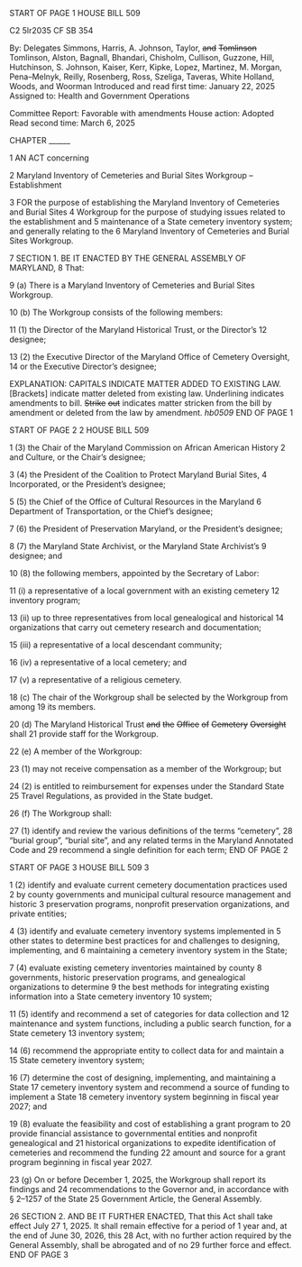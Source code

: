 START OF PAGE 1
HOUSE BILL 509

C2 5lr2035
CF SB 354

By: Delegates Simmons, Harris, A. Johnson, Taylor, ~~and~~ ~~Tomlinson~~ Tomlinson,
Alston, Bagnall, Bhandari, Chisholm, Cullison, Guzzone, Hill, Hutchinson,
S. Johnson, Kaiser, Kerr, Kipke, Lopez, Martinez, M. Morgan, Pena–Melnyk,
Reilly, Rosenberg, Ross, Szeliga, Taveras, White Holland, Woods, and
Woorman
Introduced and read first time: January 22, 2025
Assigned to: Health and Government Operations

Committee Report: Favorable with amendments
House action: Adopted
Read second time: March 6, 2025

CHAPTER ______

1 AN ACT concerning

2 Maryland Inventory of Cemeteries and Burial Sites Workgroup – Establishment

3 FOR the purpose of establishing the Maryland Inventory of Cemeteries and Burial Sites
4 Workgroup for the purpose of studying issues related to the establishment and
5 maintenance of a State cemetery inventory system; and generally relating to the
6 Maryland Inventory of Cemeteries and Burial Sites Workgroup.

7 SECTION 1. BE IT ENACTED BY THE GENERAL ASSEMBLY OF MARYLAND,
8 That:

9 (a) There is a Maryland Inventory of Cemeteries and Burial Sites Workgroup.

10 (b) The Workgroup consists of the following members:

11 (1) the Director of the Maryland Historical Trust, or the Director’s
12 designee;

13 (2) the Executive Director of the Maryland Office of Cemetery Oversight,
14 or the Executive Director’s designee;

EXPLANATION: CAPITALS INDICATE MATTER ADDED TO EXISTING LAW.
[Brackets] indicate matter deleted from existing law.
Underlining indicates amendments to bill.
~~Strike~~ ~~out~~ indicates matter stricken from the bill by amendment or deleted from the law by
amendment. *hb0509*
END OF PAGE 1

START OF PAGE 2
2 HOUSE BILL 509

1 (3) the Chair of the Maryland Commission on African American History
2 and Culture, or the Chair’s designee;

3 (4) the President of the Coalition to Protect Maryland Burial Sites,
4 Incorporated, or the President’s designee;

5 (5) the Chief of the Office of Cultural Resources in the Maryland
6 Department of Transportation, or the Chief’s designee;

7 (6) the President of Preservation Maryland, or the President’s designee;

8 (7) the Maryland State Archivist, or the Maryland State Archivist’s
9 designee; and

10 (8) the following members, appointed by the Secretary of Labor:

11 (i) a representative of a local government with an existing cemetery
12 inventory program;

13 (ii) up to three representatives from local genealogical and historical
14 organizations that carry out cemetery research and documentation;

15 (iii) a representative of a local descendant community;

16 (iv) a representative of a local cemetery; and

17 (v) a representative of a religious cemetery.

18 (c) The chair of the Workgroup shall be selected by the Workgroup from among
19 its members.

20 (d) The Maryland Historical Trust ~~and~~ ~~the~~ ~~Office~~ ~~of~~ ~~Cemetery~~ ~~Oversight~~ shall
21 provide staff for the Workgroup.

22 (e) A member of the Workgroup:

23 (1) may not receive compensation as a member of the Workgroup; but

24 (2) is entitled to reimbursement for expenses under the Standard State
25 Travel Regulations, as provided in the State budget.

26 (f) The Workgroup shall:

27 (1) identify and review the various definitions of the terms “cemetery”,
28 “burial group”, “burial site”, and any related terms in the Maryland Annotated Code and
29 recommend a single definition for each term;
END OF PAGE 2

START OF PAGE 3
HOUSE BILL 509 3

1 (2) identify and evaluate current cemetery documentation practices used
2 by county governments and municipal cultural resource management and historic
3 preservation programs, nonprofit preservation organizations, and private entities;

4 (3) identify and evaluate cemetery inventory systems implemented in
5 other states to determine best practices for and challenges to designing, implementing, and
6 maintaining a cemetery inventory system in the State;

7 (4) evaluate existing cemetery inventories maintained by county
8 governments, historic preservation programs, and genealogical organizations to determine
9 the best methods for integrating existing information into a State cemetery inventory
10 system;

11 (5) identify and recommend a set of categories for data collection and
12 maintenance and system functions, including a public search function, for a State cemetery
13 inventory system;

14 (6) recommend the appropriate entity to collect data for and maintain a
15 State cemetery inventory system;

16 (7) determine the cost of designing, implementing, and maintaining a State
17 cemetery inventory system and recommend a source of funding to implement a State
18 cemetery inventory system beginning in fiscal year 2027; and

19 (8) evaluate the feasibility and cost of establishing a grant program to
20 provide financial assistance to governmental entities and nonprofit genealogical and
21 historical organizations to expedite identification of cemeteries and recommend the funding
22 amount and source for a grant program beginning in fiscal year 2027.

23 (g) On or before December 1, 2025, the Workgroup shall report its findings and
24 recommendations to the Governor and, in accordance with § 2–1257 of the State
25 Government Article, the General Assembly.

26 SECTION 2. AND BE IT FURTHER ENACTED, That this Act shall take effect July
27 1, 2025. It shall remain effective for a period of 1 year and, at the end of June 30, 2026, this
28 Act, with no further action required by the General Assembly, shall be abrogated and of no
29 further force and effect.
END OF PAGE 3